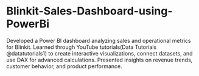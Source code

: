 # Blinkit-Sales-Dashboard-using-PowerBi
Developed a Power BI dashboard analyzing sales and operational metrics for Blinkit. Learned through YouTube tutorials(Data Tutorials @datatutorials1) to create interactive visualizations, connect datasets, and use DAX for advanced calculations. Presented insights on revenue trends, customer behavior, and product performance.
